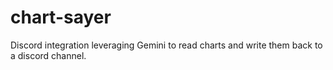 # chart-sayer
Discord integration leveraging Gemini to read charts and write them back to a discord channel.
